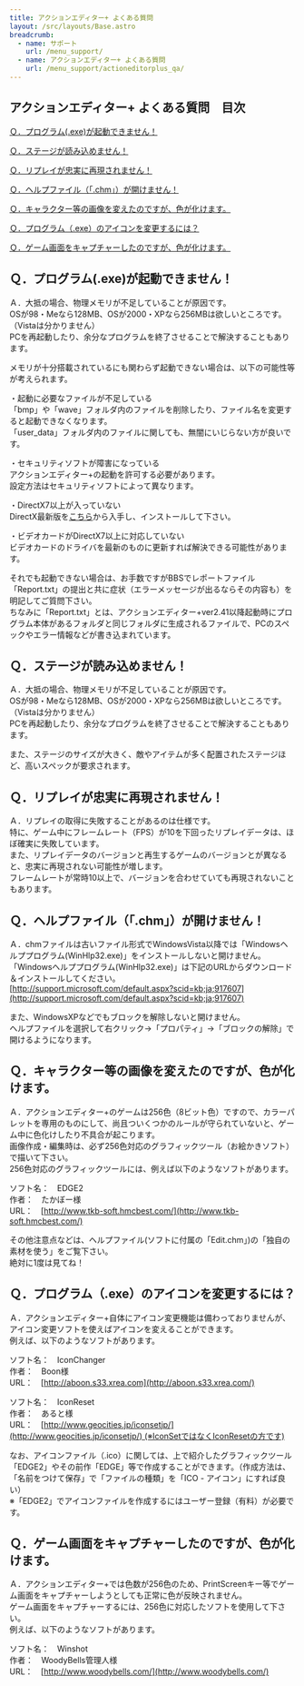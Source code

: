 ```yaml
---
title: アクションエディター+ よくある質問
layout: /src/layouts/Base.astro
breadcrumb:
  - name: サポート
    url: /menu_support/
  - name: アクションエディター+ よくある質問
    url: /menu_support/actioneditorplus_qa/
---
```


## アクションエディター+ よくある質問　目次

[Ｑ．プログラム(.exe)が起動できません！](#Q1)

[Ｑ．ステージが読み込めません！](#Q2)

[Ｑ．リプレイが忠実に再現されません！](#Q3)

[Ｑ．ヘルプファイル（「.chm」）が開けません！](#Q4)

[Ｑ．キャラクター等の画像を変えたのですが、色が化けます。](#Q5)

[Ｑ．プログラム（.exe）のアイコンを変更するには？](#Q6)

[Ｑ．ゲーム画面をキャプチャーしたのですが、色が化けます。](#Q7)

## Ｑ．プログラム(.exe)が起動できません！

Ａ．大抵の場合、物理メモリが不足していることが原因です。  
OSが98・Meなら128MB、OSが2000・XPなら256MBは欲しいところです。（Vistaは分かりません）  
PCを再起動したり、余分なプログラムを終了させることで解決することもあります。  
  
メモリが十分搭載されているにも関わらず起動できない場合は、以下の可能性等が考えられます。  
  
・起動に必要なファイルが不足している  
「bmp」や「wave」フォルダ内のファイルを削除したり、ファイル名を変更すると起動できなくなります。  
「user_data」フォルダ内のファイルに関しても、無闇にいじらない方が良いです。  
  
・セキュリティソフトが障害になっている  
アクションエディター+の起動を許可する必要があります。  
設定方法はセキュリティソフトによって異なります。  
  
・DirectX7以上が入っていない  
DirectX最新版を[こちら](http://support.microsoft.com/kb/179113/ja)から入手し、インストールして下さい。  
  
・ビデオカードがDirectX7以上に対応していない  
ビデオカードのドライバを最新のものに更新すれば解決できる可能性があります。  
  
  
それでも起動できない場合は、お手数ですがBBSでレポートファイル「Report.txt」の提出と共に症状（エラーメッセージが出るならその内容も）を明記してご質問下さい。  
ちなみに「Report.txt」とは、アクションエディター+ver2.41以降起動時にプログラム本体があるフォルダと同じフォルダに生成されるファイルで、PCのスペックやエラー情報などが書き込まれています。

## Ｑ．ステージが読み込めません！

Ａ．大抵の場合、物理メモリが不足していることが原因です。  
OSが98・Meなら128MB、OSが2000・XPなら256MBは欲しいところです。（Vistaは分かりません）  
PCを再起動したり、余分なプログラムを終了させることで解決することもあります。  
  
また、ステージのサイズが大きく、敵やアイテムが多く配置されたステージほど、高いスペックが要求されます。

## Ｑ．リプレイが忠実に再現されません！

Ａ．リプレイの取得に失敗することがあるのは仕様です。  
特に、ゲーム中にフレームレート（FPS）が10を下回ったリプレイデータは、ほぼ確実に失敗しています。  
また、リプレイデータのバージョンと再生するゲームのバージョンとが異なると、忠実に再現されない可能性が増します。  
フレームレートが常時10以上で、バージョンを合わせていても再現されないこともあります。

## Ｑ．ヘルプファイル（「.chm」）が開けません！

Ａ．chmファイルは古いファイル形式でWindowsVista以降では「Windowsヘルププログラム(WinHlp32.exe)」をインストールしないと開けません。  
「Windowsヘルププログラム(WinHlp32.exe)」は下記のURLからダウンロード＆インストールしてください。  
[http://support.microsoft.com/default.aspx?scid=kb;ja;917607](http://support.microsoft.com/default.aspx?scid=kb;ja;917607)  
  
また、WindowsXPなどでもブロックを解除しないと開けません。  
ヘルプファイルを選択して右クリック→「プロパティ」→「ブロックの解除」で開けるようになります。  

## Ｑ．キャラクター等の画像を変えたのですが、色が化けます。

Ａ．アクションエディター+のゲームは256色（8ビット色）ですので、カラーパレットを専用のものにして、尚且ついくつかのルールが守られていないと、ゲーム中に色化けしたり不具合が起こります。  
画像作成・編集時は、必ず256色対応のグラフィックツール（お絵かきソフト）で描いて下さい。  
256色対応のグラフィックツールには、例えば以下のようなソフトがあります。  
  
ソフト名：　EDGE2  
作者：　たかぼー様  
URL：　[http://www.tkb-soft.hmcbest.com/](http://www.tkb-soft.hmcbest.com/)  
  
その他注意点などは、ヘルプファイル(ソフトに付属の「Edit.chm」)の「独自の素材を使う」をご覧下さい。  
絶対に1度は見てね！

## Ｑ．プログラム（.exe）のアイコンを変更するには？

Ａ．アクションエディター+自体にアイコン変更機能は備わっておりませんが、アイコン変更ソフトを使えばアイコンを変えることができます。  
例えば、以下のようなソフトがあります。  
  
ソフト名：　IconChanger  
作者：　Boon様  
URL：　[http://aboon.s33.xrea.com](http://aboon.s33.xrea.com/)  
  
ソフト名：　IconReset  
作者：　あると様  
URL：　[http://www.geocities.jp/iconsetjp/](http://www.geocities.jp/iconsetjp/) (※IconSetではなくIconResetの方です)  
  
なお、アイコンファイル（.ico）に関しては、上で紹介したグラフィックツール「EDGE2」やその前作「EDGE」等で作成することができます。（作成方法は、「名前をつけて保存」で「ファイルの種類」を「ICO - アイコン」にすれば良い）  
※「EDGE2」でアイコンファイルを作成するにはユーザー登録（有料）が必要です。

## Ｑ．ゲーム画面をキャプチャーしたのですが、色が化けます。

Ａ．アクションエディター+では色数が256色のため、PrintScreenキー等でゲーム画面をキャプチャーしようとしても正常に色が反映されません。  
ゲーム画面をキャプチャーするには、256色に対応したソフトを使用して下さい。  
例えば、以下のようなソフトがあります。  
  
ソフト名：　Winshot  
作者：　WoodyBells管理人様  
URL：　[http://www.woodybells.com/](http://www.woodybells.com/)